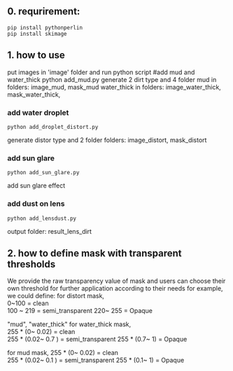 ## 0. requrirement: 
	pip install pythonperlin
	pip install skimage


## 1. how to use

put images in 'image' folder and run python script
#add mud and water_thick
	python add_mud.py
	generate 2 dirt type and 4 folder
		mud in folders:  image_mud, mask_mud 
		water_thick in folders: image_water_thick, mask_water_thick, 	   

### add water droplet		
	python add_droplet_distort.py
generate distor type and 2 folder
	folders:  image_distort, mask_distort

### add sun glare
	python add_sun_glare.py
add sun glare effect

### add dust on lens
	python add_lensdust.py
output folder: result_lens_dirt

## 2. how to define mask with transparent thresholds
We provide the raw transparency value of mask and users can choose their own threshold for further application according to their needs
for example, we could define:
for distort mask,  
       0~100   = clean    
       100 ~ 219  = semi_transparent
       220~ 255  = Opaque

"mud", "water_thick"
for water_thick mask,  
       255 * (0~ 0.02) = clean    
       255 * (0.02~ 0.7 )  = semi_transparent
       255 * (0.7~ 1)  = Opaque

for mud mask,
           255 * (0~ 0.02) = clean    
           255 * (0.02~ 0.1 )  = semi_transparent
           255 * (0.1~ 1)  = Opaque

